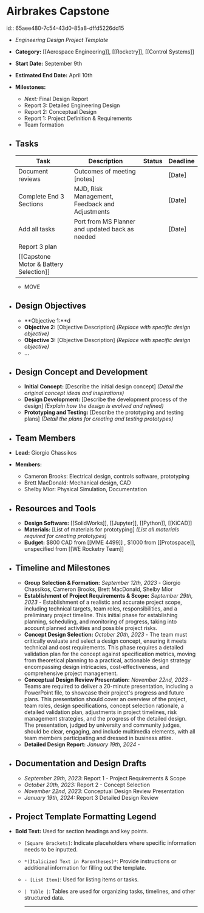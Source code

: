 # Airbrakes Capstone
id:: 65aee480-7c54-43d0-85a8-dffd5226dd15
- *Engineering Design Project Template*
- **Category:** [[Aerospace Engineering]], [[Rocketry]], [[Control Systems]]
- **Start Date:** September 9th
- **Estimated End Date:** April 10th
- **Milestones:**
	- *Next:* Final Design Report
	- Report 3: Detailed Engineering Design
	- Report 2: Conceptual Design
	- Report 1: Project Definition & Requirements
	- Team formation
- ## Tasks
  
  | Task                    | Description                                     | Status | Deadline |
  |--|--|--|--|
  | Document reviews        | Outcomes of meeting [notes]                     |        | [Date]   |
  | Complete End 3 Sections | MJD, Risk Management, Feedback and Adjustments  |        | [Date]   |
  | Add all tasks           | Port from MS Planner and updated back as needed |        | [Date]   |
  |Report 3 plan ||||
  |[[Capstone Motor & Battery Selection]]||||
	- MOVE
- ## Design Objectives
	- **Objective 1:**d
	- **Objective 2:** [Objective Description] *(Replace with specific design objective)*
	- **Objective 3:** [Objective Description] *(Replace with specific design objective)*
	- ...
- ## Design Concept and Development
	- **Initial Concept:** [Describe the initial design concept] *(Detail the original concept ideas and inspirations)*
	- **Design Development:** [Describe the development process of the design] *(Explain how the design is evolved and refined)*
	- **Prototyping and Testing:** [Describe the prototyping and testing plans] *(Detail the plans for creating and testing prototypes)*
- ## Team Members
- **Lead:** Giorgio Chassikos
- **Members:**
	- Cameron Brooks: Electrical design, controls software, prototyping
	- Brett MacDonald: Mechanical design, CAD
	- Shelby Mior: Physical Simulation, Documentation
- ## Resources and Tools
	- **Design Software:** [[SolidWorks]], [[Jupyter]], [[Python]], [[KiCAD]]
	- **Materials:** [List of materials for prototyping] *(List all materials required for creating prototypes)*
	- **Budget:** $800 CAD from [[MME 4499]] , $1000 from [[Protospace]], unspecified from [[WE Rocketry Team]]
- ## Timeline and Milestones
	- **Group Selection & Formation:** *September 12th, 2023* - Giorgio Chassikos, Cameron Brooks, Brett MacDonald, Shelby Mior
	- **Establishment of Project Requirements & Scope:** *September 29th, 2023* - Establishment of a realistic and accurate project scope, including technical targets, team roles, responsibilities, and a preliminary project timeline. This initial phase for establishing planning, scheduling, and monitoring of progress, taking into account planned activities and possible project risks.
	- **Concept Design Selection:** *October 20th, 2023* - The team must critically evaluate and select a design concept, ensuring it meets technical and cost requirements. This phase requires a detailed validation plan for the concept against specification metrics, moving from theoretical planning to a practical, actionable design strategy encompassing design intricacies, cost-effectiveness, and comprehensive project management.
	- **Conceptual Design Review Presentation:** *November 22nd, 2023* - Teams are required to deliver a 20-minute presentation, including a PowerPoint file, to showcase their project's progress and future plans. This presentation should cover an overview of the project, team roles, design specifications, concept selection rationale, a detailed validation plan, adjustments in project timelines, risk management strategies, and the progress of the detailed design. The presentation, judged by university and community judges, should be clear, engaging, and include multimedia elements, with all team members participating and dressed in business attire.
	- **Detailed Design Report:** *January 19th, 2024* -
- ## Documentation and Design Drafts
	- *September 29th, 2023*: Report 1 - Project Requirements & Scope
	- *October 20th, 2023:* Report 2 - Concept Selection
	- *November 22nd, 2023*: Conceptual Design Review Presentation
	- *January 19th, 2024:* Report 3 Detailed Design Review
- ## Project Template Formatting Legend
- **Bold Text:** Used for section headings and key points.
	- `[Square Brackets]`: Indicate placeholders where specific information needs to be inputted.
	- `*(Italicized Text in Parentheses)*`: Provide instructions or additional information for filling out the template.
	- `- [List Item]`: Used for listing items or tasks.
	- `| Table |`: Tables are used for organizing tasks, timelines, and other structured data.
	  
	  ---